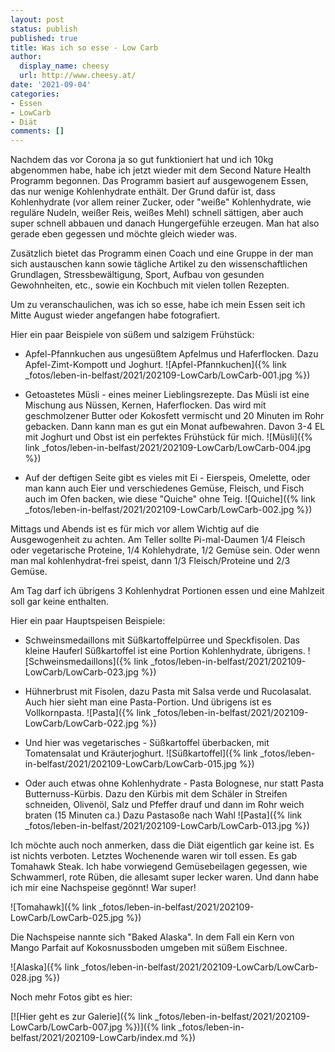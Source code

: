 ```yaml
---
layout: post
status: publish
published: true
title: Was ich so esse - Low Carb 
author:
  display_name: cheesy
  url: http://www.cheesy.at/
date: '2021-09-04'
categories:
- Essen
- LowCarb
- Diät
comments: []
---
```


Nachdem das vor Corona ja so gut funktioniert hat und ich 10kg abgenommen habe, habe ich jetzt wieder mit dem Second Nature Health Programm begonnen. Das Programm basiert auf ausgewogenem Essen, das nur wenige Kohlenhydrate enthält. Der Grund dafür ist, dass Kohlenhydrate (vor allem reiner Zucker, oder "weiße" Kohlenhydrate, wie reguläre Nudeln, weißer Reis, weißes Mehl) schnell sättigen, aber auch super schnell abbauen und danach Hungergefühle erzeugen. Man hat also gerade eben gegessen und möchte gleich wieder was.

Zusätzlich bietet das Programm einen Coach und eine Gruppe in der man sich austauschen kann sowie tägliche Artikel zu den wissenschaftlichen Grundlagen, Stressbewältigung, Sport, Aufbau von gesunden Gewohnheiten, etc., sowie ein Kochbuch mit vielen tollen Rezepten.

Um zu veranschaulichen, was ich so esse, habe ich mein Essen seit ich Mitte August wieder angefangen habe fotografiert.

Hier ein paar Beispiele von süßem und salzigem Frühstück:

* Apfel-Pfannkuchen aus ungesüßtem Apfelmus und Haferflocken. Dazu Apfel-Zimt-Kompott und Joghurt.
![Apfel-Pfannkuchen]({% link _fotos/leben-in-belfast/2021/202109-LowCarb/LowCarb-001.jpg %})

* Getoastetes Müsli - eines meiner Lieblingsrezepte. Das Müsli ist eine Mischung aus Nüssen, Kernen, Haferflocken. Das wird mit geschmolzener Butter oder Kokosfett vermischt und 20 Minuten im Rohr gebacken. Dann kann man es gut ein Monat aufbewahren. Davon 3-4 EL mit Joghurt und Obst ist ein perfektes Frühstück für mich.
![Müsli]({% link _fotos/leben-in-belfast/2021/202109-LowCarb/LowCarb-004.jpg %}) 

* Auf der deftigen Seite gibt es vieles mit Ei - Eierspeis, Omelette, oder man kann auch Eier und verschiedenes Gemüse, Fleisch, und Fisch auch im Ofen backen, wie diese "Quiche" ohne Teig.
![Quiche]({% link _fotos/leben-in-belfast/2021/202109-LowCarb/LowCarb-002.jpg %})

Mittags und Abends ist es für mich vor allem Wichtig auf die Ausgewogenheit zu achten. Am Teller sollte Pi-mal-Daumen 1/4 Fleisch oder vegetarische Proteine, 1/4 Kohlehydrate, 1/2 Gemüse sein. Oder wenn man mal kohlenhydrat-frei speist, dann 1/3 Fleisch/Proteine und 2/3 Gemüse.

Am Tag darf ich übrigens 3 Kohlenhydrat Portionen essen und eine Mahlzeit soll gar keine enthalten.

Hier ein paar Hauptspeisen Beispiele:

* Schweinsmedaillons mit Süßkartoffelpürree und Speckfisolen. Das kleine Hauferl Süßkartoffel ist eine Portion Kohlenhydrate, übrigens.
![Schweinsmedaillons]({% link _fotos/leben-in-belfast/2021/202109-LowCarb/LowCarb-023.jpg %})

* Hühnerbrust mit Fisolen, dazu Pasta mit Salsa verde und Rucolasalat. Auch hier sieht man eine Pasta-Portion. Und übrigens ist es Vollkornpasta.
![Pasta]({% link _fotos/leben-in-belfast/2021/202109-LowCarb/LowCarb-022.jpg %})

* Und hier was vegetarisches - Süßkartoffel überbacken, mit Tomatensalat und Kräuterjoghurt. 
![Süßkartoffel]({% link _fotos/leben-in-belfast/2021/202109-LowCarb/LowCarb-015.jpg %})

* Oder auch etwas ohne Kohlenhydrate - Pasta Bolognese, nur statt Pasta Butternuss-Kürbis. Dazu den Kürbis mit dem Schäler in Streifen schneiden, Olivenöl, Salz und Pfeffer drauf und dann im Rohr weich braten (15 Minuten ca.) Dazu Pastasoße nach Wahl
![Pasta]({% link _fotos/leben-in-belfast/2021/202109-LowCarb/LowCarb-013.jpg %})

Ich möchte auch noch anmerken, dass die Diät eigentlich gar keine ist. Es ist nichts verboten. Letztes Wochenende waren wir toll essen. Es gab Tomahawk Steak. Ich habe vorwiegend Gemüsebeilagen gegessen, wie Schwammerl, rote Rüben, die allesamt super lecker waren. Und dann habe ich mir eine Nachspeise gegönnt! War super!

![Tomahawk]({% link _fotos/leben-in-belfast/2021/202109-LowCarb/LowCarb-025.jpg %})

Die Nachspeise nannte sich "Baked Alaska". In dem Fall ein Kern von Mango Parfait auf Kokosnussboden umgeben mit süßem Eischnee.

![Alaska]({% link _fotos/leben-in-belfast/2021/202109-LowCarb/LowCarb-028.jpg %})

Noch mehr Fotos gibt es hier:

[![Hier geht es zur Galerie]({% link _fotos/leben-in-belfast/2021/202109-LowCarb/LowCarb-007.jpg %})]({% link _fotos/leben-in-belfast/2021/202109-LowCarb/index.md %})
